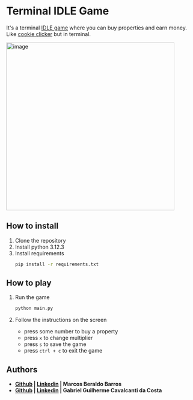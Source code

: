 # Terminal IDLE Game
It's a terminal [IDLE game](https://en.wikipedia.org/wiki/Incremental_game) where you can buy properties and earn money. Like [cookie clicker](https://orteil.dashnet.org/cookieclicker/) but in terminal.

<img width="447" alt="image" src="https://github.com/MarcosBB/terminal-idle-game/assets/50207805/6eea3bff-c4d4-47ad-85c3-916b0c10c167">

## How to install
1. Clone the repository
2. Install python 3.12.3
3. Install requirements 
    ```bash
    pip install -r requirements.txt
    ```

## How to play
1. Run the game
    ```bash
    python main.py
    ```

2. Follow the instructions on the screen
    - press some number to buy a property
    - press `x` to change multiplier
    - press `s` to save the game
    - press `ctrl + c` to exit the game

## Authors
-  **[Github](https://github.com/MarcosBB) | [Linkedin](https://www.linkedin.com/in/marcosberaldobarros/) | Marcos Beraldo Barros**
-  **[Github](https://github.com/gabriel-guilherme) | [Linkedin](https://www.linkedin.com/in/gabriel-guilherme-594448278/) | Gabriel Guilherme Cavalcanti da Costa**